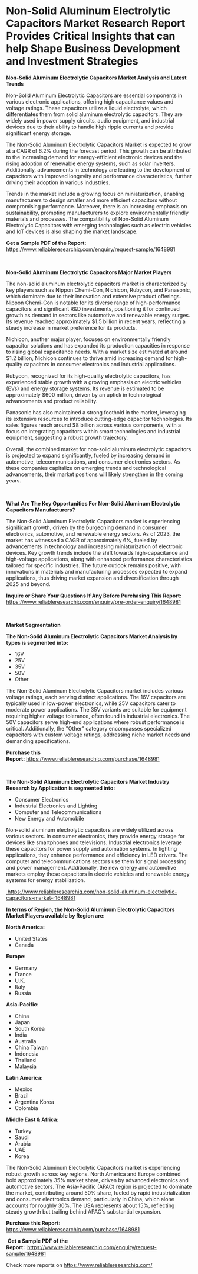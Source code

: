 <p><h1>Non-Solid Aluminum Electrolytic Capacitors Market Research Report Provides Critical Insights that can help Shape Business Development and Investment Strategies</h1></p><p><strong>Non-Solid Aluminum Electrolytic Capacitors Market Analysis and Latest Trends</strong></p>
<p><p>Non-Solid Aluminum Electrolytic Capacitors are essential components in various electronic applications, offering high capacitance values and voltage ratings. These capacitors utilize a liquid electrolyte, which differentiates them from solid aluminum electrolytic capacitors. They are widely used in power supply circuits, audio equipment, and industrial devices due to their ability to handle high ripple currents and provide significant energy storage.</p><p>The Non-Solid Aluminum Electrolytic Capacitors Market is expected to grow at a CAGR of 6.2% during the forecast period. This growth can be attributed to the increasing demand for energy-efficient electronic devices and the rising adoption of renewable energy systems, such as solar inverters. Additionally, advancements in technology are leading to the development of capacitors with improved longevity and performance characteristics, further driving their adoption in various industries.</p><p>Trends in the market include a growing focus on miniaturization, enabling manufacturers to design smaller and more efficient capacitors without compromising performance. Moreover, there is an increasing emphasis on sustainability, prompting manufacturers to explore environmentally friendly materials and processes. The compatibility of Non-Solid Aluminum Electrolytic Capacitors with emerging technologies such as electric vehicles and IoT devices is also shaping the market landscape.</p></p>
<p><strong>Get a Sample PDF of the Report:&nbsp;</strong> <a href="https://www.reliableresearchiq.com/enquiry/request-sample/1648981?utm_campaign=114&utm_medium=2&utm_source=Github&utm_content=ia&utm_term=29122024&utm_id=non-solid-aluminum-electrolytic-capacitors">https://www.reliableresearchiq.com/enquiry/request-sample/1648981</a></p>
<p>&nbsp;</p>
<p><strong>Non-Solid Aluminum Electrolytic Capacitors Major Market Players</strong></p>
<p><p>The non-solid aluminum electrolytic capacitors market is characterized by key players such as Nippon Chemi-Con, Nichicon, Rubycon, and Panasonic, which dominate due to their innovation and extensive product offerings. Nippon Chemi-Con is notable for its diverse range of high-performance capacitors and significant R&D investments, positioning it for continued growth as demand in sectors like automotive and renewable energy surges. Its revenue reached approximately $1.5 billion in recent years, reflecting a steady increase in market preference for its products.</p><p>Nichicon, another major player, focuses on environmentally friendly capacitor solutions and has expanded its production capacities in response to rising global capacitance needs. With a market size estimated at around $1.2 billion, Nichicon continues to thrive amid increasing demand for high-quality capacitors in consumer electronics and industrial applications.</p><p>Rubycon, recognized for its high-quality electrolytic capacitors, has experienced stable growth with a growing emphasis on electric vehicles (EVs) and energy storage systems. Its revenue is estimated to be approximately $600 million, driven by an uptick in technological advancements and product reliability.</p><p>Panasonic has also maintained a strong foothold in the market, leveraging its extensive resources to introduce cutting-edge capacitor technologies. Its sales figures reach around $8 billion across various components, with a focus on integrating capacitors within smart technologies and industrial equipment, suggesting a robust growth trajectory.</p><p>Overall, the combined market for non-solid aluminum electrolytic capacitors is projected to expand significantly, fueled by increasing demand in automotive, telecommunications, and consumer electronics sectors. As these companies capitalize on emerging trends and technological advancements, their market positions will likely strengthen in the coming years.</p></p>
<p>&nbsp;</p>
<p><strong>What Are The Key Opportunities For Non-Solid Aluminum Electrolytic Capacitors Manufacturers?</strong></p>
<p><p>The Non-Solid Aluminum Electrolytic Capacitors market is experiencing significant growth, driven by the burgeoning demand in consumer electronics, automotive, and renewable energy sectors. As of 2023, the market has witnessed a CAGR of approximately 6%, fueled by advancements in technology and increasing miniaturization of electronic devices. Key growth trends include the shift towards high-capacitance and high-voltage applications, along with enhanced performance characteristics tailored for specific industries. The future outlook remains positive, with innovations in materials and manufacturing processes expected to expand applications, thus driving market expansion and diversification through 2025 and beyond.</p></p>
<p><strong>Inquire or Share Your Questions If Any Before Purchasing This Report:</strong> <a href="https://www.reliableresearchiq.com/enquiry/pre-order-enquiry/1648981?utm_campaign=114&utm_medium=2&utm_source=Github&utm_content=ia&utm_term=29122024&utm_id=non-solid-aluminum-electrolytic-capacitors">https://www.reliableresearchiq.com/enquiry/pre-order-enquiry/1648981</a></p>
<p>&nbsp;</p>
<p><strong>Market Segmentation</strong></p>
<p><strong>The Non-Solid Aluminum Electrolytic Capacitors Market Analysis by types is segmented into:</strong></p>
<p><ul><li>16V</li><li>25V</li><li>35V</li><li>50V</li><li>Other</li></ul></p>
<p><p>The Non-Solid Aluminum Electrolytic Capacitors market includes various voltage ratings, each serving distinct applications. The 16V capacitors are typically used in low-power electronics, while 25V capacitors cater to moderate power applications. The 35V variants are suitable for equipment requiring higher voltage tolerance, often found in industrial electronics. The 50V capacitors serve high-end applications where robust performance is critical. Additionally, the "Other" category encompasses specialized capacitors with custom voltage ratings, addressing niche market needs and demanding specifications.</p></p>
<p><strong>Purchase this Report:&nbsp;</strong><a href="https://www.reliableresearchiq.com/purchase/1648981?utm_campaign=114&utm_medium=2&utm_source=Github&utm_content=ia&utm_term=29122024&utm_id=non-solid-aluminum-electrolytic-capacitors">https://www.reliableresearchiq.com/purchase/1648981</a></p>
<p>&nbsp;</p>
<p><strong>The Non-Solid Aluminum Electrolytic Capacitors Market Industry Research by Application is segmented into:</strong></p>
<p><ul><li>Consumer Electronics</li><li>Industrial Electronics and Lighting</li><li>Computer and Telecommunications</li><li>New Energy and Automobile</li></ul></p>
<p><p>Non-solid aluminum electrolytic capacitors are widely utilized across various sectors. In consumer electronics, they provide energy storage for devices like smartphones and televisions. Industrial electronics leverage these capacitors for power supply and automation systems. In lighting applications, they enhance performance and efficiency in LED drivers. The computer and telecommunications sectors use them for signal processing and power management. Additionally, the new energy and automotive markets employ these capacitors in electric vehicles and renewable energy systems for energy stabilization.</p></p>
<p><a href="https://www.reliableresearchiq.com/non-solid-aluminum-electrolytic-capacitors-market-r1648981?utm_campaign=114&utm_medium=2&utm_source=Github&utm_content=ia&utm_term=29122024&utm_id=non-solid-aluminum-electrolytic-capacitors">&nbsp;https://www.reliableresearchiq.com/non-solid-aluminum-electrolytic-capacitors-market-r1648981</a></p>
<p><strong>In terms of Region, the Non-Solid Aluminum Electrolytic Capacitors Market Players available by Region are:</strong></p>
<p>
    <p> <strong> North America: </strong>
        <ul>
            <li>United States</li>
            <li>Canada</li>
        </ul>
        </p> 
    <p> <strong> Europe: </strong>
        <ul>
            <li>Germany</li>
            <li>France</li>
            <li>U.K.</li>
            <li>Italy</li>
            <li>Russia</li>
        </ul>
        </p> 
    <p> <strong> Asia-Pacific: </strong>
        <ul>
            <li>China</li>
            <li>Japan</li>
            <li>South Korea</li>
            <li>India</li>
            <li>Australia</li>
            <li>China Taiwan</li>
            <li>Indonesia</li>
            <li>Thailand</li>
            <li>Malaysia</li>
        </ul>
        </p> 
    <p> <strong> Latin America: </strong>
        <ul>
            <li>Mexico</li>
            <li>Brazil</li>
            <li>Argentina Korea</li>
            <li>Colombia</li>
        </ul>
        </p> 
    <p> <strong> Middle East & Africa: </strong>
        <ul>
            <li>Turkey</li>
            <li>Saudi</li>
            <li>Arabia</li>
            <li>UAE</li>
            <li>Korea</li>
        </ul>
    </p>
    </p>
<p><p>The Non-Solid Aluminum Electrolytic Capacitors market is experiencing robust growth across key regions. North America and Europe combined hold approximately 35% market share, driven by advanced electronics and automotive sectors. The Asia-Pacific (APAC) region is projected to dominate the market, contributing around 50% share, fueled by rapid industrialization and consumer electronics demand, particularly in China, which alone accounts for roughly 30%. The USA represents about 15%, reflecting steady growth but trailing behind APAC's substantial expansion.</p></p>
<p><strong>Purchase this Report: </strong><a href="https://www.reliableresearchiq.com/purchase/1648981?utm_campaign=114&utm_medium=2&utm_source=Github&utm_content=ia&utm_term=29122024&utm_id=non-solid-aluminum-electrolytic-capacitors">https://www.reliableresearchiq.com/purchase/1648981</a></p>
<p>&nbsp;<strong>Get a Sample PDF of the Report:&nbsp;&nbsp;</strong><a href="https://www.reliableresearchiq.com/enquiry/request-sample/1648981?utm_campaign=114&utm_medium=2&utm_source=Github&utm_content=ia&utm_term=29122024&utm_id=non-solid-aluminum-electrolytic-capacitors">https://www.reliableresearchiq.com/enquiry/request-sample/1648981</a></p>
<p><strong></strong></p>
<p>Check more reports on <a href="https://www.reliableresearchiq.com/?utm_campaign=114&utm_medium=2&utm_source=Github&utm_content=ia&utm_term=29122024&utm_id=non-solid-aluminum-electrolytic-capacitors">https://www.reliableresearchiq.com/</a></p>